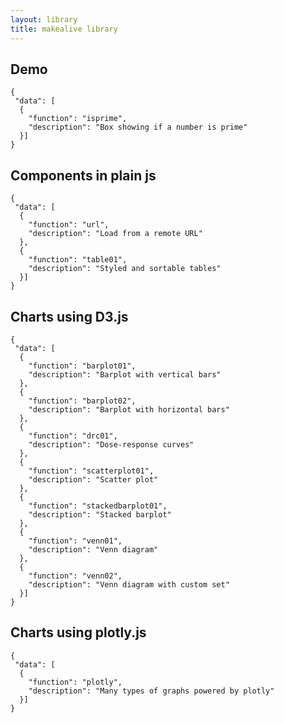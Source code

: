 ```yaml
---
layout: library
title: makealive library
---
```


<h2>Demo</h2>
<pre><code class="makealive exthumbnail">{
 "data": [
  {
    "function": "isprime",
    "description": "Box showing if a number is prime"
  }]
}</code></pre>


<h2>Components in plain js</h2>
<pre><code class="makealive exthumbnail">{
 "data": [
  {
    "function": "url",
    "description": "Load from a remote URL"
  },
  {
    "function": "table01",
    "description": "Styled and sortable tables"
  }]
}</code></pre>



<h2>Charts using D3.js</h2>
<pre><code class="makealive exthumbnail">{
 "data": [
  {
    "function": "barplot01",
    "description": "Barplot with vertical bars"
  },
  {
    "function": "barplot02",
    "description": "Barplot with horizontal bars"
  },
  {
    "function": "drc01",
    "description": "Dose-response curves"
  },
  {
    "function": "scatterplot01",
    "description": "Scatter plot"
  },
  {
    "function": "stackedbarplot01",
    "description": "Stacked barplot"
  }, 
  {
    "function": "venn01",
    "description": "Venn diagram"
  },
  {
    "function": "venn02",
    "description": "Venn diagram with custom set"
  }]
}</code></pre>



<h2>Charts using plotly.js</h2>
<pre><code class="makealive exthumbnail">{
 "data": [
  {
    "function": "plotly",
    "description": "Many types of graphs powered by plotly"
  }]
}</code></pre>
